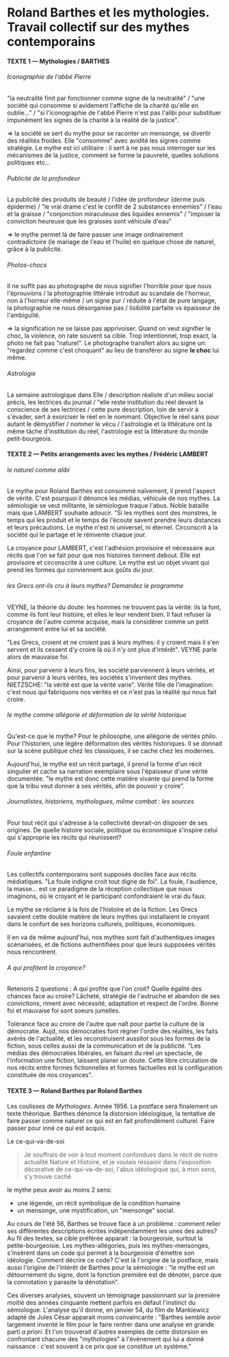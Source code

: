 # Roland Barthes et les mythologies. Travail collectif sur des mythes contemporains

#### TEXTE 1 — Mythologies / BARTHES

###### Iconographie de l'abbé Pierre

"la neutralité finit par fonctionner comme signe de la neutralité" / "une société qui consomme si avidement l'affiche de la charité qu'elle en oublie..." / "si l'iconographie de l'abbé Pierre n'est pas l'alibi pour substituer impunément les signes de la charité à la réalité de la justice".

=&gt; la société se sert du mythe pour se raconter un mensonge, se divertir des réalités froides. Elle "consomme" avec avidité les signes comme stratégie. Le mythe est ici utilitaire : il sert à ne pas nous interroger sur les mécanismes de la justice, comment se forme la pauvreté, quelles solutions politiques etc...

###### Publicité de la profondeur

La publicité des produits de beauté / l'idée de profondeur \(derme puis épiderme\) / "le vrai drame c'est le conflit de 2 substances ennemies" / l'eau et la graisse / "conjonction miraculeuse des liquides ennemis" / "imposer la conviction heureuse que les graisses sont véhicule d'eau"

=&gt; le mythe permet là de faire passer une image ordinairement contradictoire \(le mariage de l'eau et l'huile\) en quelque chose de naturel, grâce à la publicité.

###### Photos-chocs

Il ne suffit pas au photographe de nous signifier l'horrible pour que nous l'éprouvions / la photographie littérale introduit au scandale de l'horreur, non à l'horreur elle-même / un signe pur / réduite à l'état de pure langage, la photographie ne nous désorganise pas / lisibilité parfaite vs épaisseur de l'ambiguïté.

=&gt; la signification ne se laisse pas apprivoiser. Quand on veut signifier le choc, la violence, on rate souvent sa cible. Trop intentionnel, trop exact, la photo ne fait pas "naturel". Le photographe transfert alors au signe un: "regardez comme c'est choquant" au lieu de transférer au signe **le choc** lui même.

###### Astrologie

La semaine astrologique dans Elle / description réaliste d'un milieu social précis, les lectrices du journal / "elle reste institution du réel devant la conscience de ses lectrices / cette pure description, loin de servir à s'évader, sert à exorciser le réel en le nommant. Objective le réel sans pour autant le démystifier / nommer le vécu / l'astrologie et la littérature ont la même tâche d'institution du réel, l'astrologie est la littérature du monde petit-bourgeois.

#### TEXTE 2 — Petits arrangements avec les mythes / Frédéric LAMBERT

###### le naturel comme alibi

Le mythe pour Roland Barthes est consommé naïvement, il prend l'aspect de vérité. C'est pourquoi il dénonce les médias, véhicule de nos mythes. La sémiologie se veut militante, le sémiologue traque l'abus. Noble bataille mais que LAMBERT souhaite adoucir. "Si les mythes sont des monstres, le temps qui les produit et le temps de l'écoute savent prendre leurs distances et leurs précautions. Le mythe n'est ni universel, ni éternel. Circonscrit à la société qui le partage et le réinvente chaque jour.

La croyance pour LAMBERT, c'est l'adhésion provisoire et nécessaire aux récits que l'on se fait pour que nos histoires tiennent debout. Elle est provisoire et circonscrite à une culture. Le mythe est un objet vivant qui prend les formes qui conviennent aux goûts du jour.

###### les Grecs ont-ils cru à leurs mythes? Demandez le programme

VEYNE, la théorie du doute: les hommes ne trouvent pas la vérité: ils la font, comme ils font leur histoire, et elles le leur rendent bien. Il faut refuser la croyance de l'autre comme acquise, mais la considérer comme un petit arrangement entre lui et sa société.

"Les Grecs, croient et ne croient pas à leurs mythes: il y croient mais il s'en servent et ils cessent d'y croire là où il n'y ont plus d'intérêt". VEYNE parle alors de mauvaise foi.

Ainsi, pour parvenir à leurs fins, les société parviennent à leurs vérités, et pour parvenir à leurs vérités, les sociétés s'inventent des mythes. NIETZSCHE: "la vérité est que la vérité varie". Vérité fille de l'imagination: c'est nous qui fabriquons nos vérités et ce n'est pas la réalité qui nous fait croire.

###### le mythe comme allégorie et déformation de la vérité historique

Qu'est-ce que le mythe? Pour le philosophe, une allégorie de vérités philo. Pour l'historien, une légère déformation des vérités historiques. Il se donnait sur la scène publique chez les classiques, il se cache chez les modernes.

Aujourd'hui, le mythe est un récit partagé, il prend la forme d'un récit singulier et cache sa narration exemplaire sous l'épaisseur d'une vérité documentée. "le mythe est donc cette matière vivante qui prend la forme que la tribu veut donner à ses vérités, afin de pouvoir y croire".

###### Journalistes, historiens, mythologues, même combat : les sources

Pour tout récit qui s'adresse à la collectivité devrait-on disposer de ses origines. De quelle histoire sociale, politique ou économique s'inspire celui qui s'approprie les récits qui réunissent?

###### Foule enfantine

Les collectifs contemporains sont supposés dociles face aux récits médiatiques. "La foule indigne croit tout digne de foi". La foule, l'audience, la masse... est ce paradigme de la réception collectique que nous imaginons, où le croyant et le participant confondraient le vrai du faux.

Le mythe se réclame à la fois de l'histoire et de la fiction. Les Grecs savaient cette double matière de leurs mythes qui installaient le croyant dans le confort de ses horizons culturels, politiques, économiques.

Il en va de même aujourd'hui, nos mythes sont fait d'authentiques images scénarisées, et de fictions authentifiées pour que leurs supposées vérités nous rencontrent.

###### A qui profitent la croyance?

Retenons 2 questions : A qui profite que l'on croit? Quelle égalité des chances face au croire? Lâcheté, stratégie de l'autruche et abandon de ses convictions, riment avec nécessité, adaptation et respect de l'ordre. Bonne foi et mauvaise foi sont soeurs jumelles.

Tolérance face au croire de l'autre que naît pour partie la culture de la démocratie. Aujd, nos démocraties font régner l'ordre des réalités, les faits avérés de l'actualité, et les reconstruisent aussitot sous les formes de la fiction, sous celles aussi de la communication et de la publicité. "Les médias des démocraties libérales, en faisant du réel un spectacle, de l'information une fiction, laissent planer un doute. Cette libre circulation de nos récits entre formes fictionnelles et formes factuelles est la configuration constituée de nos croyances".

#### TEXTE 3 — Roland Barthes par Roland Barthes

Les coulisses de _Mythologies_. Année 1956. La postface sera finalement un texte théorique. Barthes dénonce la distorsion idéologique, la tentative de faire passer comme naturel ce qui est en fait profondément culturel. Faire passer pour inné ce qui est acquis.

Le ce-qui-va-de-soi

> Je souffrais de voir à tout moment confondues dans le récit de notre actualité Nature et Histoire, et je voulais ressaisir dans l'exposition décorative de ce-qui-va-de-soi, l'abus idéologique qui, à mon sens, s'y trouve caché.

le mythe peux avoir au moins 2 sens:

* une légende, un récit symbolique de la condition humaine
* un mensonge, une mystification, un "mensonge" social.

Au cours de l'été 56, Barthes se trouve face à un problème : comment relier ses différentes descriptions écrites indépendamment les unes des autres? Au fil des textes, sa cible préférée apparait : la bourgeoisie, surtout la petite-bourgeoisie. Les mythes-allégories, puis les mythes-mensonges, s'insèrent dans un code qui permet à la bourgeoisie d'émettre son idéologie. Comment décrire ce code? C'est là l'origine de la postface, mais aussi l'origine de l'intérêt de Barthes pour la sémiologie : "le mythe est un détournement du signe, dont la fonction première est de dénoter, parce que la connotation y parasite la dénotation".

Ces diverses analyses, souvent un témoignage passionnant sur la première moitié des années cinquante mettent parfois en défaut l'instinct du sémiologue. L'analyse qu'il donne, en janvier 54, du film de Mankiewicz adapté de Jules César apparait moins convaincante : "Barthes semble avoir largement inventé le film pour le faire rentrer dans une analyse en grande parti _a priori_. Et l'on trouverait d'autres exemples de cette distorsion en confrontant chacune des "mythologies" à l'évènement qui lui a donné naissance : c'est souvent à ce prix que se constitue un système."

